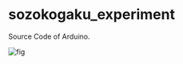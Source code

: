 # sozokogaku_experiment
Source Code of Arduino.

![fig](https://user-images.githubusercontent.com/56528849/137179704-b2ff2a44-7101-4f0a-b422-04161868a1a0.png)
